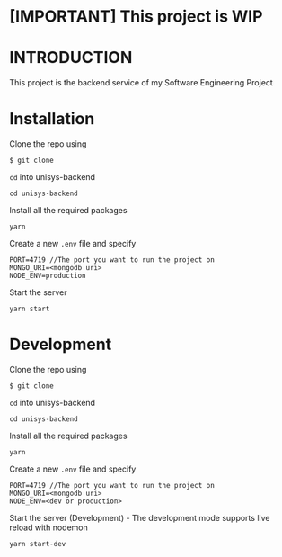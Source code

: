 # [IMPORTANT] This project is WIP 

# INTRODUCTION

This project is the backend service of my Software Engineering Project


# Installation

Clone the repo using
```
$ git clone 
```
`cd` into unisys-backend
```
cd unisys-backend
```
Install all the required packages
```
yarn
```
Create a new `.env` file and specify
```
PORT=4719 //The port you want to run the project on
MONGO_URI=<mongodb uri>
NODE_ENV=production
```
Start the server
```
yarn start
```

# Development

Clone the repo using
```
$ git clone 
```
`cd` into unisys-backend
```
cd unisys-backend
```
Install all the required packages
```
yarn
```
Create a new `.env` file and specify
```
PORT=4719 //The port you want to run the project on
MONGO_URI=<mongodb uri>
NODE_ENV=<dev or production>
```
Start the server (Development) - The development mode supports live reload with nodemon
```
yarn start-dev
```